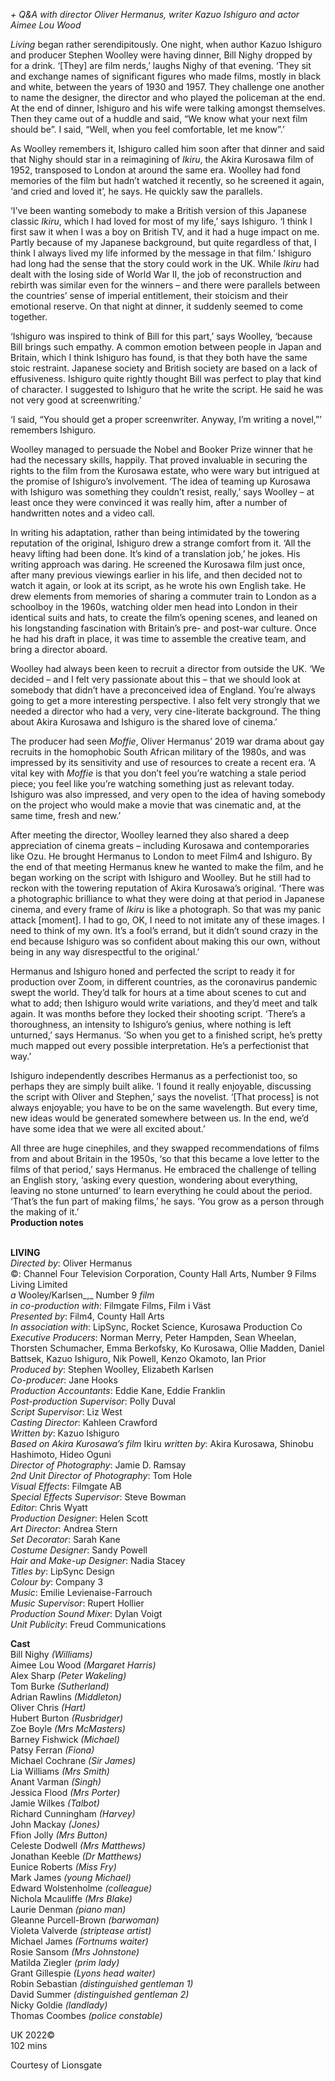 

_+ Q&A with director Oliver Hermanus, writer Kazuo Ishiguro and actor  Aimee Lou Wood_

_Living_ began rather serendipitously. One night, when author Kazuo Ishiguro and producer Stephen Woolley were having dinner, Bill Nighy dropped by for a drink. ‘[They] are film nerds,’ laughs Nighy of that evening. ‘They sit and exchange names of significant figures who made films, mostly in black and white, between the years of 1930 and 1957. They challenge one another to name the designer, the director and who played the policeman at the end. At the end of dinner, Ishiguro and his wife were talking amongst themselves. Then they came out of a huddle and said, “We know what your next film should be”. I said, “Well, when you feel comfortable, let me know”.’

As Woolley remembers it, Ishiguro called him soon after that dinner and said that Nighy should star in a reimagining of _Ikiru_, the Akira Kurosawa film of 1952, transposed to London at around the same era. Woolley had fond memories of the film but hadn’t watched it recently, so he screened it again, ‘and cried and loved it’, he says. He quickly saw the parallels.

‘I've been wanting somebody to make a British version of this Japanese classic _Ikiru_, which I had loved for most of my life,’ says Ishiguro. ‘I think I first saw it when I was a boy on British TV, and it had a huge impact on me. Partly because of my Japanese background, but quite regardless of that, I think I always lived my life informed by the message in that film.’ Ishiguro had long had the sense that the story could work in the UK. While _Ikiru_ had dealt with the losing side of World War II, the job of reconstruction and rebirth was similar even for the winners – and there were parallels between the countries’ sense of imperial entitlement, their stoicism and their emotional reserve. On that night at dinner, it suddenly seemed to come together.

‘Ishiguro was inspired to think of Bill for this part,’ says Woolley, ‘because Bill brings such empathy. A common emotion between people in Japan and Britain, which I think Ishiguro has found, is that they both have the same stoic restraint. Japanese society and British society are based on a lack of effusiveness. Ishiguro quite rightly thought Bill was perfect to play that kind of character. I suggested to Ishiguro that he write the script. He said he was not very good at screenwriting.’

‘I said, “You should get a proper screenwriter. Anyway, I’m writing a novel,”’ remembers Ishiguro.

Woolley managed to persuade the Nobel and Booker Prize winner that he had the necessary skills, happily. That proved invaluable in securing the rights to the film from the Kurosawa estate, who were wary but intrigued at the promise of Ishiguro’s involvement. ‘The idea of teaming up Kurosawa with Ishiguro was something they couldn’t resist, really,’ says Woolley – at least once they were convinced it was really him, after a number of handwritten notes and a  video call.

In writing his adaptation, rather than being intimidated by the towering reputation of the original, Ishiguro drew a strange comfort from it. ‘All the heavy lifting had been done. It’s kind of a translation job,’ he jokes. His writing approach was daring. He screened the Kurosawa film just once, after many previous viewings earlier in his life, and then decided not to watch it again, or look at its script, as he wrote his own English take. He drew elements from memories of sharing a commuter train to London as a schoolboy in the 1960s, watching older men head into London in their identical suits and hats, to create the film’s opening scenes, and leaned on his longstanding fascination with Britain’s pre- and post-war culture. Once he had his draft in place, it was time to assemble the creative team, and bring a director aboard.

Woolley had always been keen to recruit a director from outside the UK. ‘We decided – and I felt very passionate about this – that we should look at somebody that didn’t have a preconceived idea of England. You’re always going to get a more interesting perspective. I also felt very strongly that we needed a director who had a very, very cine-literate background. The thing about Akira Kurosawa and Ishiguro is the shared love of cinema.’

The producer had seen _Moffie_, Oliver Hermanus’ 2019 war drama about gay recruits in the homophobic South African military of the 1980s, and was impressed by its sensitivity and use of resources to create a recent era. ‘A vital key with _Moffie_ is that you don’t feel you’re watching a stale period piece; you feel like you’re watching something just as relevant today. Ishiguro was also impressed, and very open to the idea of having somebody on the project who would make a movie that was cinematic and, at the same time, fresh  and new.’

After meeting the director, Woolley learned they also shared a deep appreciation of cinema greats – including Kurosawa and contemporaries like Ozu. He brought Hermanus to London to meet Film4 and Ishiguro. By the end of that meeting Hermanus knew he wanted to make the film, and he began working on the script with Ishiguro and Woolley. But he still had to reckon with the towering reputation of Akira Kurosawa’s original. ‘There was a photographic brilliance to what they were doing at that period in Japanese cinema, and every frame of _Ikiru_ is like a photograph. So that was my panic attack [moment]. I had to go, OK, I need to not imitate any of these images. I need to think of my own. It’s a fool’s errand, but it didn’t sound crazy in the end because Ishiguro was so confident about making this our own, without being in any way disrespectful to the original.’

Hermanus and Ishiguro honed and perfected the script to ready it for production over Zoom, in different countries, as the coronavirus pandemic swept the world. They’d talk for hours at a time about scenes to cut and what to add; then Ishiguro would write variations, and they’d meet and talk again. It was months before they locked their shooting script. ‘There’s a thoroughness, an intensity to Ishiguro’s genius, where nothing is left unturned,’ says Hermanus. ‘So when you get to a finished script, he’s pretty much mapped out every possible interpretation. He’s a perfectionist that way.’

Ishiguro independently describes Hermanus as a perfectionist too, so perhaps they are simply built alike. ‘I found it really enjoyable, discussing the script with Oliver and Stephen,’ says the novelist. ‘[That process] is not always enjoyable; you have to be on the same wavelength. But every time, new ideas would be generated somewhere between us. In the end, we’d have some idea that we were all excited about.’

All three are huge cinephiles, and they swapped recommendations of films from and about Britain in the 1950s, ‘so that this became a love letter to the films of that period,’ says Hermanus. He embraced the challenge of telling an English story, ‘asking every question, wondering about everything, leaving no stone unturned’ to learn everything he could about the period. ‘That’s the fun part of making films,’ he says. ‘You grow as a person through the making of it.’  
**Production notes**
<br><br>

**LIVING**  
_Directed by_: Oliver Hermanus  
©: Channel Four Television Corporation,  County Hall Arts, Number 9 Films Living Limited  
_a_ Wooley/Karlsen_,_ Number 9 _film_  
_in co-production with_: Filmgate Films, Film i Väst  
_Presented by_: Film4, County Hall Arts  
_In association with_: LipSync, Rocket Science, Kurosawa Production Co  
_Executive Producers_: Norman Merry,  Peter Hampden, Sean Wheelan, Thorsten Schumacher, Emma Berkofsky,  Ko Kurosawa, Ollie Madden, Daniel Battsek,  Kazuo Ishiguro, Nik Powell, Kenzo Okamoto,  Ian Prior  
_Produced by_: Stephen Woolley, Elizabeth Karlsen  
_Co-producer_: Jane Hooks  
_Production Accountants_: Eddie Kane,  Eddie Franklin  
_Post-production Supervisor_: Polly Duval  
_Script Supervisor_: Liz West  
_Casting Director_: Kahleen Crawford  
_Written by_: Kazuo Ishiguro  
_Based on Akira Kurosawa’s film_ Ikiru _written by_: Akira Kurosawa, Shinobu Hashimoto, Hideo Oguni  
_Director of Photography_: Jamie D. Ramsay  
_2nd Unit Director of Photography_: Tom Hole  
_Visual Effects_: Filmgate AB  
_Special Effects Supervisor_: Steve Bowman  
_Editor_: Chris Wyatt  
_Production Designer_: Helen Scott  
_Art Director_: Andrea Stern  
_Set Decorator_: Sarah Kane  
_Costume Designer_: Sandy Powell  
_Hair and Make-up Designer_: Nadia Stacey  
_Titles by_: LipSync Design  
_Colour by_: Company 3  
_Music_: Emilie Levienaise-Farrouch  
_Music Supervisor_: Rupert Hollier  
_Production Sound Mixer_: Dylan Voigt  
_Unit Publicity_: Freud Communications

**Cast**  
Bill Nighy _(Williams)_  
Aimee Lou Wood _(Margaret Harris)_  
Alex Sharp _(Peter Wakeling)_  
Tom Burke _(Sutherland)_  
Adrian Rawlins _(Middleton)_  
Oliver Chris _(Hart)_  
Hubert Burton _(Rusbridger)_  
Zoe Boyle _(Mrs McMasters)_  
Barney Fishwick _(Michael)_  
Patsy Ferran _(Fiona)_  
Michael Cochrane _(Sir James)_  
Lia Williams _(Mrs Smith)_  
Anant Varman _(Singh)_  
Jessica Flood _(Mrs Porter)_  
Jamie Wilkes _(Talbot)_  
Richard Cunningham _(Harvey)_  
John Mackay _(Jones)_  
Ffion Jolly _(Mrs Button)_  
Celeste Dodwell _(Mrs Matthews)_  
Jonathan Keeble _(Dr Matthews)_  
Eunice Roberts _(Miss Fry)_  
Mark James _(young Michael)_  
Edward Wolstenholme _(colleague)_  
Nichola Mcauliffe _(Mrs Blake)_  
Laurie Denman _(piano man)_  
Gleanne Purcell-Brown _(barwoman)_  
Violeta Valverde _(striptease artist)_  
Michael James _(Fortnums waiter)_  
Rosie Sansom _(Mrs Johnstone)_  
Matilda Ziegler _(prim lady)_  
Grant Gillespie _(Lyons head waiter)_  
Robin Sebastian _(distinguished gentleman 1)_  
David Summer _(distinguished gentleman 2)_  
Nicky Goldie _(landlady)_  
Thomas Coombes _(police constable)_

UK 2022©  
102 mins

Courtesy of Lionsgate
<br><br>
<!--stackedit_data:
eyJoaXN0b3J5IjpbLTIwNDA0MTU1NzJdfQ==
-->
